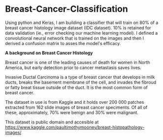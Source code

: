 # Breast-Cancer-Classification
Using python and Keras, I am building a classifier that will train on 80% of a breast cancer histology image dataset (IDC dataset). 10% is retained for data validation (ie., error checking our machine learning model). I defined a convolutional neural network that is trained on the images and then I derived a confusion matrix to asses the model's efficacy.

**A background on Breast Cancer Histology**

Breast cancer is one of the leading causes of death for women in North America, but early detection prior to cancer metastasis saves lives. 

Invasive Ductal Carcinoma is a type of breast cancer that develops in milk ducts, breaks the basement membrane of the cell, and invades the fibroud or fatty breat tissue outside of the duct. It is the most common form of breast cancer. 

The dataset in use is from Kaggle and it holds over 200 000 patches extracted from 162 slide images of breast cancer speciments. Of all of these, approximately, 70% were benign and 30% were malignant. 


This dataset is public domain and accesible at https://www.kaggle.com/paultimothymooney/breast-histopathology-images/
